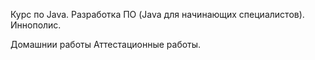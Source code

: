 Курс по Java. Разработка ПО (Java для начинающих специалистов). Иннополис.

Домашнии работы
Аттестационные работы.
